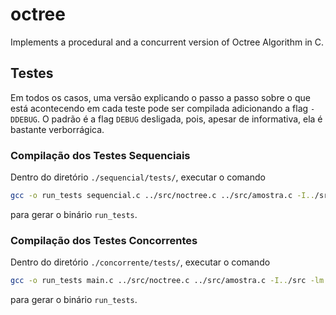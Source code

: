 # octree
Implements a procedural and a concurrent version of Octree Algorithm in C.

## Testes

Em todos os casos, uma versão explicando o passo a passo sobre o que está acontecendo em cada teste pode ser compilada adicionando a flag `-DDEBUG`. 
O padrão é a flag `DEBUG` desligada, pois, apesar de informativa, ela é bastante verborrágica.

### Compilação dos Testes Sequenciais

Dentro do diretório `./sequencial/tests/`, executar o comando

```bash
gcc -o run_tests sequencial.c ../src/noctree.c ../src/amostra.c -I../src -Wall
```

para gerar o binário `run_tests`.

### Compilação dos Testes Concorrentes 

Dentro do diretório `./concorrente/tests/`, executar o comando

```bash
gcc -o run_tests main.c ../src/noctree.c ../src/amostra.c -I../src -lm -Wall -Wextra
```

para gerar o binário `run_tests`.
